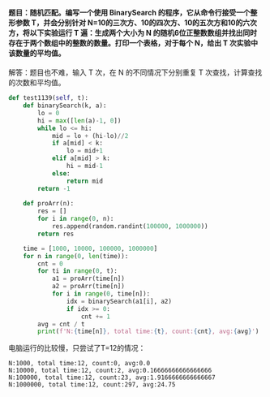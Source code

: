 #### 题目：随机匹配。编写一个使用 BinarySearch 的程序，它从命令行接受一个整形参数 T，并会分别针对 N=10的三次方、10的四次方、10的五次方和10的六次方，将以下实验运行 T 遍：生成两个大小为 N 的随机6位正整数数组并找出同时存在于两个数组中的整数的数量。打印一个表格，对于每个 N，给出 T 次实验中该数量的平均值。

解答：题目也不难，输入 T 次，在 N 的不同情况下分别重复 T 次查找，计算查找的次数和平均值。

``` python
def test1139(self, t):
    def binarySearch(k, a):
        lo = 0
        hi = max([len(a)-1, 0])
        while lo <= hi:
            mid = lo + (hi-lo)//2
            if a[mid] < k:
                lo = mid+1
            elif a[mid] > k:
                hi = mid-1
            else:
                return mid
        return -1
    
    def proArr(n):
        res = []
        for i in range(0, n):
            res.append(random.randint(100000, 1000000))
        return res

    time = [1000, 10000, 100000, 1000000]
    for n in range(0, len(time)):
        cnt = 0
        for ti in range(0, t):
            a1 = proArr(time[n])
            a2 = proArr(time[n])
            for i in range(0, time[n]):
                idx = binarySearch(a1[i], a2)
                if idx >= 0:
                    cnt += 1
        avg = cnt / t
        print(f'N:{time[n]}, total time:{t}, count:{cnt}, avg:{avg}')
```
电脑运行的比较慢，只尝试了T=12的情况：

```
N:1000, total time:12, count:0, avg:0.0
N:10000, total time:12, count:2, avg:0.16666666666666666
N:100000, total time:12, count:23, avg:1.9166666666666667
N:1000000, total time:12, count:297, avg:24.75
```